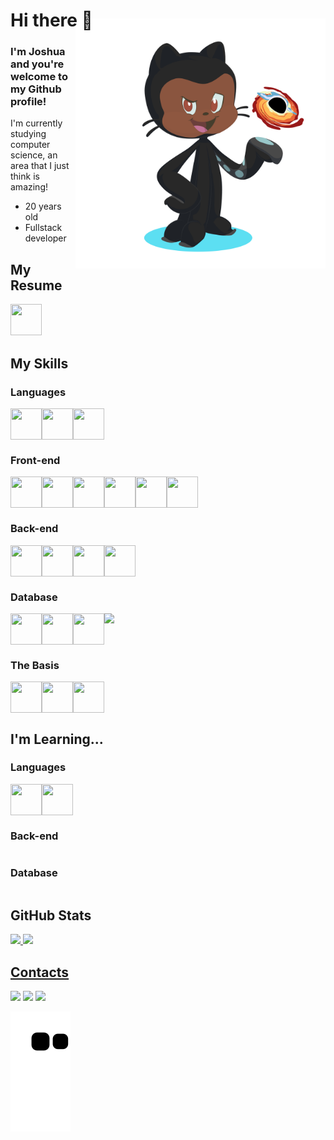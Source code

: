 # Hi there 👋 <img align="right" style="margin-top:-20px" src="./images/octocat.png" height="400">
### I'm Joshua and you're welcome to my Github profile!


I'm currently studying computer science, an area that I just think is amazing!

- 20 years old
- Fullstack developer

## My Resume
<div style="display: flex;">
  <a href="https://docs.google.com/document/d/1eN-n1gXzpMlfcxRC6I7kAsbpVvMG_2ilXXguLhHgAXA/edit?usp=sharing" target="_blank"><img src="https://cdn-icons-png.flaticon.com/512/942/942748.png" width="50" height="50" /></a>
</div>

## My Skills

### Languages
<div style="display: flex;">
  <img src="https://cdn.jsdelivr.net/gh/devicons/devicon/icons/javascript/javascript-original.svg" width="50" height="50" />
  <img src="https://cdn.jsdelivr.net/gh/devicons/devicon/icons/typescript/typescript-original.svg" width="50" height="50" />
  <img src="https://cdn.jsdelivr.net/gh/devicons/devicon/icons/python/python-original.svg" width="50" height="50" />
</div>

### Front-end
<div style="display: flex;">
  <img src="https://cdn.jsdelivr.net/gh/devicons/devicon/icons/html5/html5-original.svg" width="50" height="50" />
  <img src="https://cdn.jsdelivr.net/gh/devicons/devicon/icons/css3/css3-original.svg" width="50" height="50" />
  <img src="https://cdn.jsdelivr.net/gh/devicons/devicon/icons/nextjs/nextjs-original.svg" width="50" height="50" />
  <img src="https://cdn.jsdelivr.net/gh/devicons/devicon/icons/react/react-original.svg" width="50" height="50" />
  <img src="https://avatars.githubusercontent.com/u/54212428?s=280&v=4" width="50" height="50" />
  <img src="https://cdn.jsdelivr.net/gh/devicons/devicon/icons/materialui/materialui-original.svg" width="50" height="50" />
</div>

### Back-end
<div style="display: flex;">
  <img src="https://cdn.jsdelivr.net/gh/devicons/devicon/icons/nodejs/nodejs-original.svg" width="50" height="50" />
  <img src="https://cdn.jsdelivr.net/gh/devicons/devicon/icons/flask/flask-original.svg" width="50" height="50" />
  <img src="https://cdn.jsdelivr.net/gh/devicons/devicon/icons/nestjs/nestjs-plain.svg" width="50" height="50" />
  <img src="https://cdn.jsdelivr.net/gh/devicons/devicon/icons/adonisjs/adonisjs-original.svg" width="50" height="50" />
</div>

### Database
<div style="display: flex;">
  <img src="https://cdn.jsdelivr.net/gh/devicons/devicon/icons/mysql/mysql-original.svg" width="50" height="50" />
  <img src="https://cdn.jsdelivr.net/gh/devicons/devicon/icons/mongodb/mongodb-original.svg" width="50" height="50" />
  <img src="https://cdn.jsdelivr.net/gh/devicons/devicon/icons/postgresql/postgresql-original.svg" width="50" height="50" />
  <img src="https://cf-assets.www.cloudflare.com/slt3lc6tev37/4WJkWMYGkEpa05B0hyL88E/91dd67e91752d39d94b60cdcdfdc287d/prismalogo-freelogovectors.net_.png" height="50" />
</div>

### The Basis
<div style="display: flex;">
  <img src="https://cdn.jsdelivr.net/gh/devicons/devicon/icons/vscode/vscode-original.svg" width="50" height="50" />
  <img src="https://cdn.jsdelivr.net/gh/devicons/devicon/icons/github/github-original.svg" width="50" height="50" />
  <img src="https://cdn.jsdelivr.net/gh/devicons/devicon/icons/git/git-original.svg" width="50" height="50" />
</div>

## I'm Learning...

### Languages
<div style="display: flex;">
  <img src="https://cdn.jsdelivr.net/gh/devicons/devicon/icons/go/go-original-wordmark.svg" width="50" height="50" />
  <img src="https://cdn.jsdelivr.net/gh/devicons/devicon/icons/csharp/csharp-original.svg" width="50" height="50" />
</div>

### Back-end
<div style="display: flex;">
  
</div>

### Database
<div style="display: flex;">
  
</div>

## GitHub Stats

<div style="display: flex;">
  <a href="https://github.com/josh662">
  <img height="150em" src="https://github-readme-stats.vercel.app/api/top-langs/?username=Josh662&layout=compact&langs_count=7&theme=tokyonight"/>
  <img height="150em" src="https://github-readme-stats.vercel.app/api?username=Josh662&show_icons=true&theme=tokyonight&include_all_commits=true&count_private=true"/>
</div>

## Contacts

<div>
  <a href="https://www.instagram.com/joshls32/" target="_blank"><img src="https://img.shields.io/badge/-Instagram-%23E4405F?style=for-the-badge&logo=instagram&logoColor=white" target="_blank"></a>
  <a href = "mailto:joshuasouza662@gmail.com"><img src="https://img.shields.io/badge/Gmail-D14836?style=for-the-badge&logo=gmail&logoColor=white" target="_blank"></a>
  <a href="https://www.linkedin.com/in/joshua-lorenzo-s-b65000142/" target="_blank"><img src="https://img.shields.io/badge/-LinkedIn-%230077B5?style=for-the-badge&logo=linkedin&logoColor=white" target="_blank"></a>   
</div>

![Snake animation](https://github.com/josh662/josh662/blob/output/github-contribution-grid-snake.svg)
